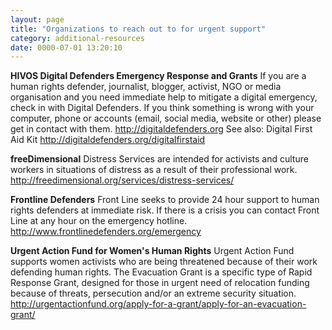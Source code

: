 ```yaml
---
layout: page
title: "Organizations to reach out to for urgent support"
category: additional-resources
date: 0000-07-01 13:20:10
---
```

**HIVOS Digital Defenders Emergency Response and Grants**
If you are a human rights defender, journalist, blogger, activist, NGO or media organisation and you need immediate help to mitigate a digital emergency, check in with Digital Defenders. If  you think something is wrong with your computer, phone or accounts (email, social media, website or other) please get in contact with them. http://digitaldefenders.org
See also: Digital First Aid Kit http://digitaldefenders.org/digitalfirstaid

**freeDimensional**
Distress Services are intended for activists and culture workers in situations of distress as a result of their professional work.
http://freedimensional.org/services/distress-services/

**Frontline Defenders**
Front Line seeks to provide 24 hour support to human rights defenders at immediate risk. If there is a crisis you can contact Front Line at any hour on the emergency hotline.
http://www.frontlinedefenders.org/emergency

**Urgent Action Fund for Women's Human Rights**
Urgent Action Fund supports women activists who are being threatened because of their work defending human rights. The Evacuation Grant is a specific type of Rapid Response Grant, designed for those in urgent need of relocation funding because of threats, persecution and/or an extreme security situation.
http://urgentactionfund.org/apply-for-a-grant/apply-for-an-evacuation-grant/
